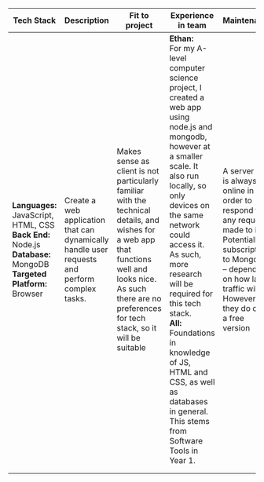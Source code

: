 
|**Tech Stack**|**Description**|**Fit to project**|**Experience in team**|**Maintenance**|**Risks**|
| ------------ | -----------|------------ |-------------  |------------- |--------------  |
|**Languages:** JavaScript, HTML, CSS <br>**Back End:** Node.js <br>**Database:** MongoDB <br>**Targeted Platform:** Browser |Create a web application that can dynamically handle user requests and perform complex tasks. |Makes sense as client is not particularly familiar with the technical details, and wishes for a web app that functions well and looks nice. As such there are no preferences for tech stack, so it will be suitable|**Ethan:**<br>For my A-level computer science project, I created a web app using node.js and mongodb, however at a smaller scale. It also run locally, so only devices on the same network could access it. As such, more research will be required for this tech stack.<br>**All:**<br>Foundations in knowledge of JS, HTML and CSS, as well as databases in general. This stems from Software Tools in Year 1.|A server that is always online in order to respond to any requests made to it<br>Potentially a subscription to MongoDB – depending on how large traffic will be. However they do offer a free version|Client may not be willing to constantly spend money to keep the service up<br> Only one person in group with experience – might cause a lot more work for the others Non-SQL database might be confusing as it is unfamiliar and unlike other databases we are comfortable with|
| | | | | | |
| | | | | | |

